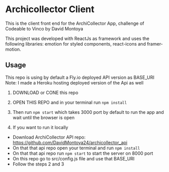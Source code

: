 # Archicollector Client
This is the client front end for the ArchiCollector App, challenge of Codeable to Vinco
by David Montoya

This project was developed with ReactJs as framework and uses the following libraries: emotion for styled components, react-icons and framer-motion.

## Usage

This repo is using by default a Fly.io deployed API version as BASE_URI
Note: I made a Heroku hosting deployed version of the Api as well

1. DOWNLOAD or CONE this repo
2. OPEN THIS REPO and in your terminal run `npm install`
3. Then run `npm start` which takes 3000 port by default to run the app and wait until the browser is open

4. If you want to run it locally
  - Download ArchiCollector API repo: https://github.com/DavidMontoya24/archicollector_api
  - On that that api repo open your terminal and run `npm install`
  - On that that api repo run `npm start` to start the server on 8000 port
  - On this repo go to src/config.js file and use that BASE_URI
  - Follow the steps 2 and 3
